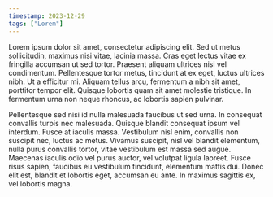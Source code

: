 ```yaml
---
timestamp: 2023-12-29
tags: ["Lorem"]
---
```


Lorem ipsum dolor sit amet, consectetur adipiscing elit. Sed ut metus sollicitudin, maximus nisi vitae, lacinia massa. Cras eget lectus vitae ex fringilla accumsan ut sed tortor. Praesent aliquam ultrices nisi vel condimentum. Pellentesque tortor metus, tincidunt at ex eget, luctus ultrices nibh. Ut a efficitur mi. Aliquam tellus arcu, fermentum a nibh sit amet, porttitor tempor elit. Quisque lobortis quam sit amet molestie tristique. In fermentum urna non neque rhoncus, ac lobortis sapien pulvinar.

Pellentesque sed nisi id nulla malesuada faucibus ut sed urna. In consequat convallis turpis nec malesuada. Quisque blandit consequat ipsum vel interdum. Fusce at iaculis massa. Vestibulum nisl enim, convallis non suscipit nec, luctus ac metus. Vivamus suscipit, nisl vel blandit elementum, nulla purus convallis tortor, vitae vestibulum est massa sed augue. Maecenas iaculis odio vel purus auctor, vel volutpat ligula laoreet. Fusce risus sapien, faucibus eu vestibulum tincidunt, elementum mattis dui. Donec elit est, blandit et lobortis eget, accumsan eu ante. In maximus sagittis ex, vel lobortis magna.

